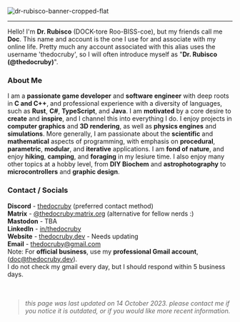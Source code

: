 ![dr-rubisco-banner-cropped-flat](https://user-images.githubusercontent.com/76263371/169357861-c368b75f-df2f-4654-b1eb-8074aea51867.png)

---

Hello! I'm **Dr. Rubisco** (DOCK-tore Roo-BISS-coe), but my friends call me **Doc**. This name and account is the one I use for and associate with my online life. Pretty much any account associated with this alias uses the username 'thedocruby', so I will often introduce myself as "**Dr. Rubisco (@thedocruby)**".

### About Me
I am a **passionate game developer** and **software engineer** with deep roots in **C and C++**, and professional experience with a diversity of languages, such as **Rust**, **C#**, **TypeScript**, and **Java**. I am **motivated** by a core desire to **create** and **inspire**, and I channel this into everything I do. I enjoy projects in **computer graphics** and **3D rendering**, as well as **physics engines** and **simulations**. More generally, I am passionate about the **scientific** and **mathematical** aspects of programming, with emphasis on **procedural**, **parametric**, **modular**, and **iterative** applications. I am **fond of nature**, and enjoy **hiking**, **camping**, and **foraging** in my lesiure time. I also enjoy many other topics at a hobby level, from **DIY Biochem** and **astrophotography** to **microcontrollers** and **graphic design**.

### Contact / Socials
**Discord** -  [thedocruby](https://discord.com/) (preferred contact method) <br>
**Matrix** - [@thedocruby:matrix.org](https://matrix.to/#/@thedocruby:matrix.org) (alternative for fellow nerds :)<br>
**Mastodon** - TBA <br>
**LinkedIn** - [in/thedocruby](https://www.linkedin.com/in/thedocruby) <br>
**Website** - [thedocruby.dev](https://thedocruby.dev/) - Needs updating <br>
**Email** - [thedocruby@gmail.com](mailto:thedocruby@gmail.com) <br>
Note: For **official business**, use my **professional Gmail account**, ([doc@thedocruby.dev](mailto:doc@thedocruby.dev)). <br>
I do not check my gmail every day, but I should respond within 5 business days. <br> <br> <br> 
> *this page was last updated on 14 October 2023. please contact me if you notice it is outdated, or if you would like more recent information.*
